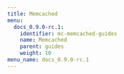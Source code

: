```yaml
---
title: Memcached
menu:
  docs_0.9.0-rc.1:
    identifier: mc-memcached-guides
    name: Memcached
    parent: guides
    weight: 10
menu_name: docs_0.9.0-rc.1
---
```

